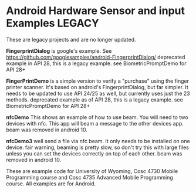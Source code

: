 Android Hardware Sensor and input Examples LEGACY
===========

These are legacy projects and are no longer updated.

<b>FingerprintDialog</b> is google's example. See https://github.com/googlesamples/android-FingerprintDialog/   deprecated example in API 28, this is a legacy example.  see BiometricPromptDemo for API 28+

<b>FingerPrintDemo</b> is a simple version to verify a "purchase" using the finger printer scanner.  It's based on android's FingerprintDialog, but far simpler.  It needs to be updated to use API 24/25 as well, but currently uses just the 23 methods.  deprecated example as of API 28, this is a legacy example. see BiometricPromptDemo for API 28+


<b>nfcDemo</b> This shows an example of how to use beam.  You will need to two devices with nfc.  This app will beam a message to the other devices app.  beam was removed in android 10.

<b>nfcDemo3</b> well send a file via nfc beam.  It only needs to be installed on one device.  fair warning, beaming is pretty slow, so don't try this with large files unless you can set the devices correctly on top of each other.  beam was removed in android 10.


These are example code for University of Wyoming, Cosc 4730 Mobile Programming course and Cosc 4735 Advanced Mobile Programming course.
All examples are for Android.

